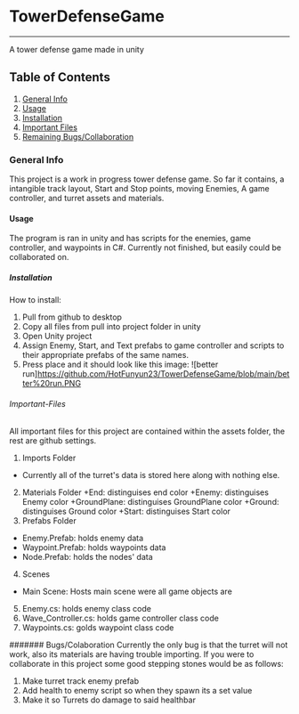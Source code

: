# TowerDefenseGame
***
A tower defense game made in unity
## Table of Contents
1. [General Info](#general-info)
2. [Usage](#Usage)
3. [Installation](#installation)
4. [Important Files](#Important-Files)
5. [Remaining Bugs/Collaboration](#Bugs/Colaboration)

### General Info
This project is a work in progress tower defense game. 
So far it contains, a intangible track layout, Start and Stop points, moving Enemies, A game controller, and turret assets and materials.
#### Usage
The program is ran in unity and has scripts for the enemies, game controller, and waypoints in C#. Currently not finished, but easily could be collaborated on.

##### Installation
How to install:
1. Pull from github to desktop
2. Copy all files from pull into project folder in unity 
3. Open Unity project
4. Assign Enemy, Start, and Text prefabs to game controller and scripts to their appropriate prefabs of the same names.
5. Press place and it should look like this image:
![better run]https://github.com/HotFunyun23/TowerDefenseGame/blob/main/better%20run.PNG

###### Important-Files

All important files for this project are contained within the assets folder, the rest are github settings.
1. Imports Folder
+ Currently all of the turret's data is stored here along with nothing else.
2. Materials Folder
+End: distinguises end color
+Enemy: distinguises Enemy color
+GroundPlane: distinguises GroundPlane color
+Ground: distinguises Ground color
+Start: distinguises Start color
3. Prefabs Folder
+ Enemy.Prefab: holds enemy data
+ Waypoint.Prefab: holds waypoints data
+ Node.Prefab: holds the nodes' data
4. Scenes
+ Main Scene: Hosts main scene were all game objects are
5. Enemy.cs: holds enemy class code
6. Wave_Controller.cs: holds game controller class code
7. Waypoints.cs: golds waypoint class code

####### Bugs/Colaboration
Currently the only bug is that the turret will not work, also its materials are having trouble importing.
If you were to collaborate in this project some good stepping stones would be as follows:
1. Make turret track enemy prefab
2. Add health to enemy script so when they spawn its a set value
3. Make it so Turrets do damage to said healthbar
